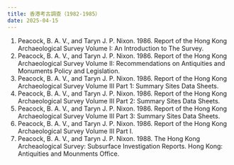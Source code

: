 ```yaml
---
title: 香港考古調查（1982-1985）
date: 2025-04-15
---
```


1. Peacock, B. A. V., and Taryn J. P. Nixon. 1986. Report of the Hong Kong Archaeological Survey Volume I: An Introduction to The Survey.
2. Peacock, B. A. V., and Taryn J. P. Nixon. 1986. Report of the Hong Kong Archaeological Survey Volume II: Recommendations on Antiquities and Monuments Policy and Legislation.
3. Peacock, B. A. V., and Taryn J. P. Nixon. 1986. Report of the Hong Kong Archaeological Survey Volume III Part 1: Summary Sites Data Sheets.
4. Peacock, B. A. V., and Taryn J. P. Nixon. 1986. Report of the Hong Kong Archaeological Survey Volume III Part 2: Summary Sites Data Sheets.
5. Peacock, B. A. V., and Taryn J. P. Nixon. 1986. Report of the Hong Kong Archaeological Survey Volume III Part 3: Summary Sites Data Sheets.
6. Peacock, B. A. V., and Taryn J. P. Nixon. 1986. Report of the Hong Kong Archaeological Survey Volume III Part I.
7. Peacock, B. A. V., and Taryn J. P. Nixon. 1988. The Hong Kong Archeaological Survey: Subsurface Investigation Reports. Hong Kong: Antiquities and Mounments Office.